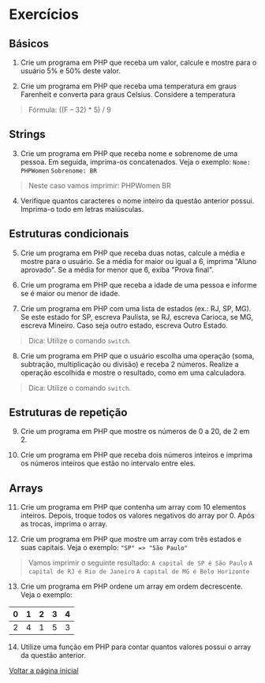 # Exercícios

## Básicos
1. Crie um programa em PHP que receba um valor, calcule e mostre para o usuário 5% e 50% deste valor.

2. Crie um programa em PHP que receba uma temperatura em graus Farenheit e converta para graus Celsius. Considere a temperatura 
> Fórmula: ((F – 32) * 5) / 9

## Strings
3. Crie um programa em PHP que receba nome e sobrenome de uma pessoa. Em seguida, imprima-os concatenados. Veja o exemplo:
`Nome: PHPWomen`
`Sobrenome: BR`
> Neste caso vamos imprimir: PHPWomen BR

4. Verifique quantos caracteres o nome inteiro da questão anterior possui. Imprima-o todo em letras maiúsculas.

## Estruturas condicionais
5. Crie um programa em PHP que receba duas notas, calcule a média e mostre para o usuário. Se a média for maior ou igual a 6, imprima "Aluno aprovado". Se a média for menor que 6, exiba "Prova final".

6. Crie um programa em PHP que receba a idade de uma pessoa e informe se é maior ou menor de idade.

7. Crie um programa em PHP com uma lista de estados (ex.: RJ, SP, MG). Se este estado for SP, escreva Paulista, se RJ, escreva Carioca, se MG, escreva Mineiro. Caso seja outro estado, escreva Outro Estado.
> Dica: Utilize o comando `switch`.

8. Crie um programa em PHP que o usuário escolha uma operação (soma, subtração, multiplicação ou divisão) e receba 2 números. Realize a operação escolhida e mostre o resultado, como em uma calculadora.
> Dica: Utilize o comando `switch`.

## Estruturas de repetição
9. Crie um programa em PHP que mostre os números de 0 a 20, de 2 em 2.

10. Crie um programa em PHP que receba dois números inteiros e imprima os números inteiros que estão no intervalo entre eles.

## Arrays
11. Crie um programa em PHP que contenha um array com 10 elementos inteiros. Depois, troque todos os valores negativos do array por 0. Após as trocas, imprima o array.

12. Crie um programa em PHP que mostre um array com três estados e suas capitais. Veja o exemplo:
`"SP" => "São Paulo"`

> Vamos imprimir o seguinte resultado:
`A capital de SP é São Paulo`
`A capital de RJ é Rio de Janeiro`
`A capital de MG é Belo Horizonte`

13. Crie um programa em PHP ordene um array em ordem decrescente. Veja o exemplo:

|0|1|2|3|4|
|---|:---:|:---:|:---:|---:|
|2|4|1|5|3|

14. Utilize uma função em PHP para contar quantos valores possui o array da questão anterior.

[Voltar a página inicial](../README.md)
